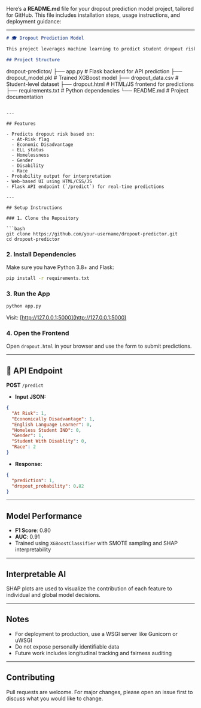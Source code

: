 Here’s a **README.md** file for your dropout prediction model project, tailored for GitHub. This file includes installation steps, usage instructions, and deployment guidance:

---

```markdown
# 🎓 Dropout Prediction Model

This project leverages machine learning to predict student dropout risk using demographic and educational indicators from the Florida Department of Education. It uses an XGBoost classifier and features a web-based frontend for interaction.

## Project Structure

```

dropout-predictor/
├── app.py                    # Flask backend for API prediction
├── dropout\_model.pkl        # Trained XGBoost model
├── dropout\_data.csv         # Student-level dataset
├── dropout.html             # HTML/JS frontend for predictions
├── requirements.txt         # Python dependencies
└── README.md                # Project documentation

````

---

## Features

- Predicts dropout risk based on:
  - At-Risk flag
  - Economic Disadvantage
  - ELL status
  - Homelessness
  - Gender
  - Disability
  - Race
- Probability output for interpretation
- Web-based UI using HTML/CSS/JS
- Flask API endpoint (`/predict`) for real-time predictions

---

## Setup Instructions

### 1. Clone the Repository

```bash
git clone https://github.com/your-username/dropout-predictor.git
cd dropout-predictor
````

### 2. Install Dependencies

Make sure you have Python 3.8+ and Flask:

```bash
pip install -r requirements.txt
```

### 3. Run the App

```bash
python app.py
```

Visit: [http://127.0.0.1:5000](http://127.0.0.1:5000)

### 4. Open the Frontend

Open `dropout.html` in your browser and use the form to submit predictions.

---

## 🔧 API Endpoint

**POST** `/predict`

* **Input JSON:**

```json
{
  "At Risk": 1,
  "Economically Disadvantage": 1,
  "English Language Learner": 0,
  "Homeless Student IND": 0,
  "Gender": 1,
  "Student With Disablity": 0,
  "Race": 2
}
```

* **Response:**

```json
{
  "prediction": 1,
  "dropout_probability": 0.82
}
```

---

## Model Performance

* **F1 Score**: 0.80
* **AUC**: 0.91
* Trained using `XGBoostClassifier` with SMOTE sampling and SHAP interpretability

---

## Interpretable AI

SHAP plots are used to visualize the contribution of each feature to individual and global model decisions.

---

## Notes

* For deployment to production, use a WSGI server like Gunicorn or uWSGI
* Do not expose personally identifiable data
* Future work includes longitudinal tracking and fairness auditing

---

## Contributing

Pull requests are welcome. For major changes, please open an issue first to discuss what you would like to change.
